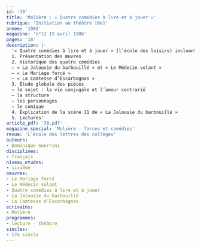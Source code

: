 ```yaml
---
id: '38'
title: 'Molière : « Quatre comédies à lire et à jouer »'
rubrique: 'Initiation au théâtre [6e]'
annee: '1985'
magazine: 'n°12 15 avril 1986'
pages: '18'
description: |-
  '« Quatre comédies à lire et à jouer » (l’école des loisirs) incluant « La Jalousie du barbouillé », « Le Médecin volant », « Le Mariage forcé », et « La Comtesse d’Escarbagnas ».
  1. Présentation des œuvres
  2. Historique des quatre comédies
  – « La Jalousie du barbouillé » et « Le Médecin volant »
  – « Le Mariage forcé »
  – « La Comtesse d’Escarbagnas »
  3. Étude globale des pièces
  – le sujet : la vie conjugale et l’amour contrarié
  – la structure
  – les personnages
  – le comique
  4. Explication de la scène 11 de « La Jalousie du barbouillé »
  5. Lectures'
article_pdf: '38.pdf'
magazine_special: 'Molière : farces et comédies'
revue: 'L’école des lettres des collèges'
auteurs:
- Dominique Guerrini
disciplines:
- français
niveau_etudes:
- sixième
oeuvres:
- Le Mariage forcé
- Le Médecin volant
- Quatre comédies à lire et à jouer
- La Jalousie du barbouillé
- La Comtesse d’Escarbagnas
ecrivains:
- Molière
programmes:
- lecture - théâtre
siecles:
- 17e siècle
---
```

